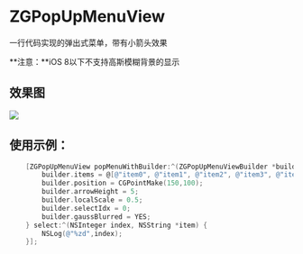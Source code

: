 # ZGPopUpMenuView

一行代码实现的弹出式菜单，带有小箭头效果

**注意：**iOS 8以下不支持高斯模糊背景的显示

## 效果图

 ![](http://onj3jyfip.bkt.clouddn.com/blog/popupmenuview/img/popupmenu.gif)

## 使用示例：


```objective-c
    [ZGPopUpMenuView popMenuWithBuilder:^(ZGPopUpMenuViewBuilder *builder) {
        builder.items = @[@"item0", @"item1", @"item2", @"item3", @"item4"];
        builder.position = CGPointMake(150,100);
        builder.arrowHeight = 5;
        builder.localScale = 0.5;
        builder.selectIdx = 0;
        builder.gaussBlurred = YES;
    } select:^(NSInteger index, NSString *item) {
        NSLog(@"%zd",index);
    }];
```

